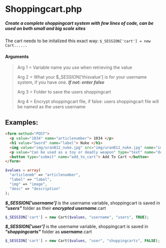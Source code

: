 # Shoppingcart.php

##### Create a complete shoppingcart system with few lines of code, can be used on both small and big scale sites

The cart needs to be initalized this exact way: <code>$_SESSION['cart'] = new Cart......</code>
<br>

#### Arguments
>Arg 1 = Variable name you use when retrieving the value
>
>Arg 2 = What your $_SESSION['thisvalue'] is for your username system, if you have one. ***If not: enter false***
>
>Arg 3 = Folder to save the users shoppingcart
>
>Arg 4 = Encrypt shoppingcart file, if false: users shoppingcart file will be named as the users username
## Examples:
```html
<form method="POST">
  <p value="1034" name="articlenumber"> 1034 </p>
  <h1 value="Sword" name="label"> Nuke </h1>
  <img value="img/uranB12_nuke.jpg" src="img/uranB12_nuke.jpg" name="image">
  <p value="Can be used as a toy or deadly weapon" type="text" name="description"> Can be used as a toy or deadly weapon </p>
  <button type="submit" name="add_to_cart"> Add To Cart </button>
</form>
```
```php
$values = array(
  "articlenmb" => "articlenumber", 
  "label" => "label",
  "img" => "image",
  "desc" => "description"
);
```

***$_SESSION['username']*** is the username variable, shoppingcart is saved in ***"users"*** folder as their ***encrypted username***.cart

```php
$_SESSION['cart'] = new Cart($values, "username", "users", TRUE);
```

***$_SESSION['user']*** is the username variable, shoppingcart is saved in ***"shoppingcarts"*** folder as ***username***.cart

```php
$_SESSION['cart'] = new Cart($values, "user", "shoppingcarts", FALSE);
```
